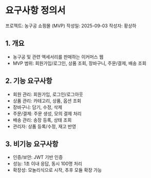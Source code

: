 # 요구사항 정의서
프로젝트: 농구공 쇼핑몰 (MVP)
작성일: 2025-09-03
작성자: 황상하

## 1. 개요
- 농구공 및 관련 액세서리를 판매하는 이커머스 웹
- MVP 범위: 회원가입/로그인, 상품 조회, 장바구니, 주문/결제, 배송 조회

## 2. 기능 요구사항
- 회원 관리: 회원가입, 로그인/로그아웃
- 상품 관리: 카테고리, 상품, 옵션 조회
- 장바구니: 담기, 수정, 삭제
- 주문/결제: 주문 생성, 모의 결제 처리
- 배송 관리: 송장 등록, 상태 조회
- 관리자: 상품 등록/수정, 재고 반영

## 3. 비기능 요구사항
- 인증/보안: JWT 기반 인증
- 성능: 1초 이내 응답, 동시 100명 처리
- 확장성: 모놀리식으로 시작, 추후 모듈 확장 가능
